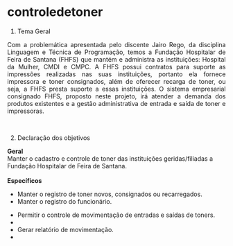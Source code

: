 # controledetoner

1. Tema Geral

<p align="Justify">Com a problemática apresentada pelo discente Jairo Rego, da disciplina Linguagem e Técnica
de Programação, temos a Fundação Hospitalar de Feira de Santana (FHFS) que mantém e
administra as instituições: Hospital da Mulher, CMDI e CMPC. A FHFS possui contratos para
suporte as impressões realizadas nas suas instituições, portanto ela fornece impressora e
toner consignados, além de oferecer recarga de toner, ou seja, a FHFS presta suporte a essas
instituições.
O sistema empresarial consignado FHFS, proposto neste projeto, irá atender a demanda dos
produtos existentes e a gestão administrativa de entrada e saída de toner e impressoras.</p></br>

2. Declaração dos objetivos

<b>Geral</b></br>
Manter o cadastro e controle de toner das instituições geridas/filiadas a Fundação Hospitalar de Feira de Santana.</br></br>
<b>Específicos</b>
<ul>
  <li>Manter o registro de toner novos, consignados ou recarregados.</li>
  <li>Manter o registro do funcionário.</li>
</ul>
<ul>
<li>Permitir o controle de movimentação de entradas e saídas de toners.<li/>
<li>Gerar relatório de movimentação.<li/>
</ul>












